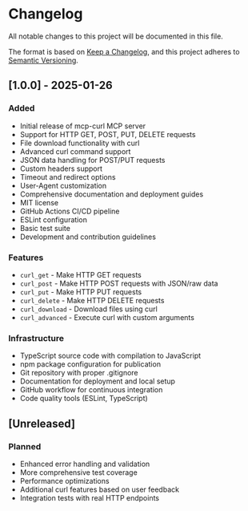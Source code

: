 # Changelog

All notable changes to this project will be documented in this file.

The format is based on [Keep a Changelog](https://keepachangelog.com/en/1.0.0/),
and this project adheres to [Semantic Versioning](https://semver.org/spec/v2.0.0.html).

## [1.0.0] - 2025-01-26

### Added
- Initial release of mcp-curl MCP server
- Support for HTTP GET, POST, PUT, DELETE requests
- File download functionality with curl
- Advanced curl command support
- JSON data handling for POST/PUT requests
- Custom headers support
- Timeout and redirect options
- User-Agent customization
- Comprehensive documentation and deployment guides
- MIT license
- GitHub Actions CI/CD pipeline
- ESLint configuration
- Basic test suite
- Development and contribution guidelines

### Features
- `curl_get` - Make HTTP GET requests
- `curl_post` - Make HTTP POST requests with JSON/raw data
- `curl_put` - Make HTTP PUT requests
- `curl_delete` - Make HTTP DELETE requests
- `curl_download` - Download files using curl
- `curl_advanced` - Execute curl with custom arguments

### Infrastructure
- TypeScript source code with compilation to JavaScript
- npm package configuration for publication
- Git repository with proper .gitignore
- Documentation for deployment and local setup
- GitHub workflow for continuous integration
- Code quality tools (ESLint, TypeScript)

## [Unreleased]

### Planned
- Enhanced error handling and validation
- More comprehensive test coverage
- Performance optimizations
- Additional curl features based on user feedback
- Integration tests with real HTTP endpoints
